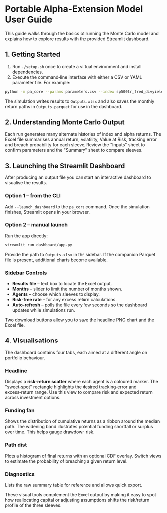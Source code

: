 # Portable Alpha-Extension Model User Guide

This guide walks through the basics of running the Monte Carlo model and explains how to explore results with the provided Streamlit dashboard.

## 1. Getting Started

1. Run `./setup.sh` once to create a virtual environment and install dependencies.
2. Execute the command‑line interface with either a CSV or YAML parameter file. For example:

```bash
python -m pa_core --params parameters.csv --index sp500tr_fred_divyield.csv
```

The simulation writes results to `Outputs.xlsx` and also saves the monthly return paths in `Outputs.parquet` for use in the dashboard.

## 2. Understanding Monte Carlo Output

Each run generates many alternate histories of index and alpha returns. The Excel file summarises annual return, volatility, Value at Risk, tracking error and breach probability for each sleeve. Review the "Inputs" sheet to confirm parameters and the "Summary" sheet to compare sleeves.

## 3. Launching the Streamlit Dashboard

After producing an output file you can start an interactive dashboard to visualise the results.

### Option 1 – from the CLI

Add `--launch_dashboard` to the `pa_core` command. Once the simulation finishes, Streamlit opens in your browser.

### Option 2 – manual launch

Run the app directly:

```bash
streamlit run dashboard/app.py
```

Provide the path to `Outputs.xlsx` in the sidebar. If the companion Parquet file is present, additional charts become available.

### Sidebar Controls

- **Results file** – text box to locate the Excel output.
- **Months** – slider to limit the number of months shown.
- **Agents** – choose which sleeves to display.
- **Risk‑free rate** – for any excess return calculations.
- **Auto‑refresh** – polls the file every few seconds so the dashboard updates while simulations run.

Two download buttons allow you to save the headline PNG chart and the Excel file.

## 4. Visualisations

The dashboard contains four tabs, each aimed at a different angle on portfolio behaviour.

### Headline

Displays a **risk‑return scatter** where each agent is a coloured marker. The "sweet‑spot" rectangle highlights the desired tracking‑error and excess‑return range. Use this view to compare risk and expected return across investment options.

### Funding fan

Shows the distribution of cumulative returns as a ribbon around the median path. The widening band illustrates potential funding shortfall or surplus over time. This helps gauge drawdown risk.

### Path dist

Plots a histogram of final returns with an optional CDF overlay. Switch views to estimate the probability of breaching a given return level.

### Diagnostics

Lists the raw summary table for reference and allows quick export.

These visual tools complement the Excel output by making it easy to spot how reallocating capital or adjusting assumptions shifts the risk/return profile of the three sleeves.

